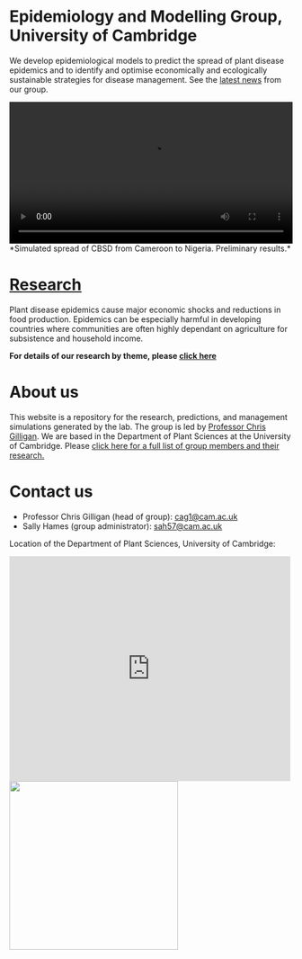 # Epidemiology and Modelling Group, <br>University of Cambridge

We develop epidemiological models to predict the spread of plant disease epidemics and to identify and optimise economically and ecologically sustainable strategies for disease management. See the [latest news](news.md) from our group.

<video width="100%" controls>
<source src="images/MOV_scenario_8_case_0_job0.mp4?dl=0" type="video/mp4">
</video>
*Simulated spread of CBSD from Cameroon to Nigeria. Preliminary results.*

# [Research](research.md)

Plant disease epidemics cause major economic shocks and reductions in food production. Epidemics can be especially harmful in developing countries where communities are often highly dependant on agriculture for subsistence and household income. 

**For details of our research by theme, please [click here](research.md)**

# About us

This website is a repository for the research, predictions, and management simulations generated by the lab. The group is led by [Professor Chris Gilligan](https://www.plantsci.cam.ac.uk/directory/gilligan-chris). We are based in the Department of Plant Sciences at the University of Cambridge. Please [click here for a full list of group members and their research.](people.md)

# Contact us

- Professor Chris Gilligan (head of group): [cag1@cam.ac.uk](mailto:cag1@cam.ac.uk)
- Sally Hames (group administrator): [sah57@cam.ac.uk](mailto:sah57@cam.ac.uk)

Location of the Department of Plant Sciences, University of Cambridge:

<iframe src="https://www.google.com/maps/embed?pb=!1m14!1m8!1m3!1d9780.973635628978!2d0.1215365!3d52.202624!3m2!1i1024!2i768!4f13.1!3m3!1m2!1s0x0%3A0xeed3c7024087483e!2sDepartment+of+Plant+Sciences%2C+University+of+Cambridge!5e0!3m2!1sen!2suk!4v1549911810214" width="500" height="400" frameborder="0" style="border:0" allowfullscreen></iframe>

<br>

<img src="../images/cam.jpg" width="300"/>
